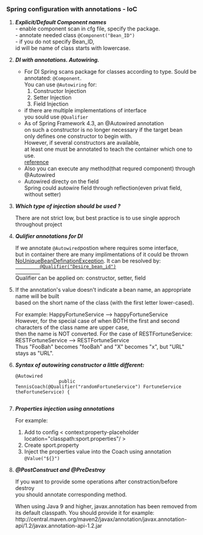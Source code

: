 <h3>Spring configuration with annotations - IoC</h3>
<ol>
    <li><p><strong><i>Explicit/Default Component names</i></strong><br>
        - enable component scan in cfg file, specify the package.<br>
        - annotate needed class 
        <code>@Component("Bean_ID")</code><br>
        - if you do not specify Bean_ID,<br>
        id will be name of class starts with lowercase.</p>
    </li>
    <li><p><strong><i>DI with annotations. Autowiring.</i></strong>
        <ul>
            <li>For DI Spring scans package for classes according to type.
                        Sould be annotated: <code>@Component</code>.<br>
                        You can use <code>@Autowiring</code> for:
                        <ol>
                            <li>Constructor Injection</li>
                            <li>Setter Injection</li>
                            <li>Field Injection</li>
                        </ol>
            </li>
            <li>if there are multiple implementations of interface<br>
                         you sould use <code>@Qualifier</code></li>
            <li>As of Spring Framework 4.3, an @Autowired annotation <br>
                        on such a constructor is no longer necessary if the target bean<br>
                        only defines one constructor to begin with.<br>
                        However, if several constructors are available,<br>
                        at least one must be annotated to teach the container which one to use.<br>
                        <a href=https://docs.spring.io/spring/docs/current/spring-framework-reference/core.html#beans-autowired-annotation>reference</a>
            </li>
            <li>Also you can execute any method(that requred component) through @Autowired<br></li>
            <li>Autowired directy on the field<br>
            Spring could autowire field through reflection(even privat field, without setter) </li>
        </ul></p>
    </li>
    <li>
        <p><strong><i>Which type of injection should be used ?</i></strong><br></p>
        <article>There are not strict low, but best practice is to use single approch throughout project
        </article>
    </li>
    <li><strong><i><p>Qulifier annotations for DI</i></strong></p>
        <p></p>
        <p>If we annotate <code>@Autowired</code>postion where requires some interface,<br>
         but in container there are many implimentations of it could be thrown 
         <a href="https://docs.spring.io/spring-framework/docs/current/javadoc-api/org/springframework/beans/factory/NoUniqueBeanDefinitionException.html">
         NoUniqueBeanDefinationException</a>. It can be resolved by:
         <code><a href =https://docs.spring.io/spring/docs/current/spring-framework-reference/core.html#beans-scanning-qualifiers>
         @Qualifier("Desire_bean_id")
         </a></code><br>
         Qualifier can be applied on: constructor, setter, field</p>
    </li>
    <li><p>If the annotation's value doesn't indicate a bean name,
                an appropriate name will be built<br>
                based on the short name of the class (with the first letter lower-cased).</p>
        <p>For example: HappyFortuneService --> happyFortuneService
                <br>However, for the special case of when BOTH the first and second characters of the class name are upper case,<br>
                then the name is NOT converted. For the case of RESTFortuneService:
                RESTFortuneService --> RESTFortuneService<br>
                Thus "FooBah" becomes "fooBah" and "X" becomes "x", but "URL" stays as "URL".</p>
    </li>
    <li><strong><i>Syntax of autowiring constructor a little different:</strong></i>
    <p><code>@Autowired
                public TennisCoach(@Qualifier("randomFortuneService") FortuneService theFortuneService) {
    </code>
    </p>
    </li>
    <li>
        <strong><i>Properties injection using annotations</i></strong>
        <p> For example:
            <ol>
                <li>Add to config < context:property-placeholder location="classpath:sport.properties"/ >
                </li>
                <li>Create sport.property</li>
                <li>Inject the properties value into the Coach using annotation
                <code>@Value("${}")</code></li>
            </ol>
        </p>
    </li>
    <li>
        <p><strong><i>@PostConstruct and @PreDestroy</i></strong></p>
        <p>If you want to provide some operations after constraction/before destroy<br>
        you should annotate corresponding method.</p>
        <p>When using Java 9 and higher,
         javax.annotation has been removed from its default classpath. You should provide it for example:<br>
         http://central.maven.org/maven2/javax/annotation/javax.annotation-api/1.2/javax.annotation-api-1.2.jar</p>
    </li>
</ol>